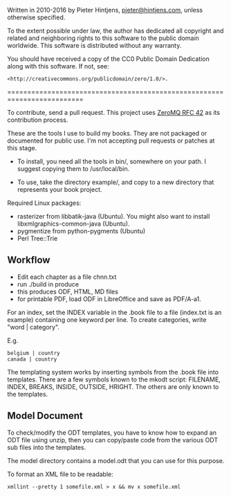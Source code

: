 Written in 2010-2016 by Pieter Hintjens, pieter@hintjens.com, unless 
otherwise specified.

To the extent possible under law, the author has dedicated all copyright 
and related and neighboring rights to this software to the public domain 
worldwide. This software is distributed without any warranty.

You should have received a copy of the CC0 Public Domain Dedication along 
with this software. If not, see:

    <http://creativecommons.org/publicdomain/zero/1.0/>.

=========================================================================

To contribute, send a pull request. This project uses 
[ZeroMQ RFC 42](http://rfc.zeromq.org/spec:42) as its contribution process.

These are the tools I use to build my books. They are not packaged or 
documented for public use. I'm not accepting pull requests or patches
at this stage.

* To install, you need all the tools in bin/, somewhere on your path. I
suggest copying them to /usr/local/bin.

* To use, take the directory example/, and copy to a new directory that
represents your book project.


Required Linux packages:

- rasterizer from libbatik-java (Ubuntu). You might also want to install libxmlgraphics-common-java (Ubuntu).
- pygmentize from python-pygments (Ubuntu)
- Perl Tree::Trie

## Workflow

- Edit each chapter as a file chnn.txt
- run ./build in produce
- this produces ODF, HTML, MD files
- for printable PDF, load ODF in LibreOffice and save as PDF/A-a1.

For an index, set the INDEX variable in the .book file to a file
(index.txt is an example) containing one keyword per line. To 
create categories, write "word | category".

E.g.

    belgium | country
    canada | country

The templating system works by inserting symbols from the .book file into
templates. There are a few symbols known to the mkodt script: FILENAME,
INDEX, BREAKS, INSIDE, OUTSIDE, HRIGHT. The others are only known to the
templates.

## Model Document

To check/modify the ODT templates, you have to know how to expand an ODT
file using unzip, then you can copy/paste code from the various ODT sub
files into the templates.

The model directory contains a model.odt that you can use for this purpose.

To format an XML file to be readable:

    xmllint --pretty 1 somefile.xml > x && mv x somefile.xml

